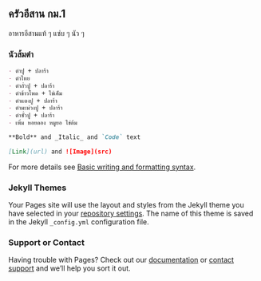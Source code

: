 ## ครัวอีสาน กม.1

อาหารอีสานแท้ ๆ แซ่บ ๆ นัว ๆ

### นัวส้มตำ

```markdown
- ตำปู + ปลาร้า
- ตำไทย
- ตำถั่วปู + ปลาร้า
- ตำข้าวโพด + ไข่เค็ม
- ตำแตงปู + ปลาร้า
- ตำมะม่วงปู + ปลาร้า
- ตำซั่วปู + ปลาร้า
- เพิ่ม หอยดอง หมูยอ ไข่ต้ม

**Bold** and _Italic_ and `Code` text

[Link](url) and ![Image](src)
```

For more details see [Basic writing and formatting syntax](https://docs.github.com/en/github/writing-on-github/getting-started-with-writing-and-formatting-on-github/basic-writing-and-formatting-syntax).

### Jekyll Themes

Your Pages site will use the layout and styles from the Jekyll theme you have selected in your [repository settings](https://github.com/sarawutfukana/km1/settings/pages). The name of this theme is saved in the Jekyll `_config.yml` configuration file.

### Support or Contact

Having trouble with Pages? Check out our [documentation](https://docs.github.com/categories/github-pages-basics/) or [contact support](https://support.github.com/contact) and we’ll help you sort it out.
